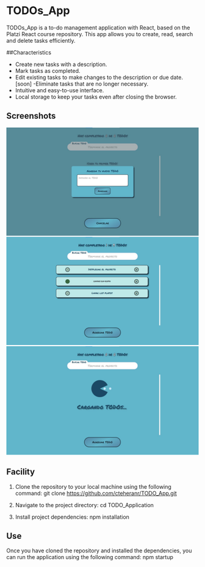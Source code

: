 # TODOs_App

TODOs_App is a to-do management application with React, based on the Platzi React course repository. This app allows you to create, read, search and delete tasks efficiently.

##Characteristics

- Create new tasks with a description.
- Mark tasks as completed.
- Edit existing tasks to make changes to the description or due date. [soon]
-Eliminate tasks that are no longer necessary.
- Intuitive and easy-to-use interface.
- Local storage to keep your tasks even after closing the browser.

## Screenshots

![Screenshot 1](assets/img/add-Todo.jpeg)
![Screenshot 2](assets/img/list-todo.jpeg)
![Screenshot 2](assets/img/loading-todo.jpeg)

## Facility

1. Clone the repository to your local machine using the following command:
git clone https://github.com/cteheranr/TODO_App.git

2. Navigate to the project directory:
cd TODO_Application

3. Install project dependencies:
npm installation

## Use
Once you have cloned the repository and installed the dependencies, you can run the application using the following command:
npm startup

